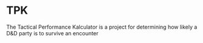 # TPK
The Tactical Performance Kalculator is a project for determining how likely a D&amp;D party is to survive an encounter
